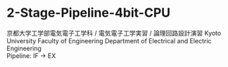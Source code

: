 # 2-Stage-Pipeline-4bit-CPU
京都大学工学部電気電子工学科 / 電気電子工学実習 / 論理回路設計演習 
Kyoto University Faculty of Engineering Department of Electrical and Electric Engineering  
Pipeline: IF -> EX
